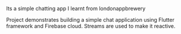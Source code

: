 Its a simple chatting app I learnt from londonappbrewery 

Project demonstrates building a simple chat application using Flutter framework and Firebase cloud. Streams are used to make it reactive.

